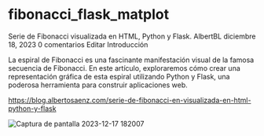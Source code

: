﻿# fibonacci_flask_matplot

Serie de Fibonacci visualizada en HTML, Python y Flask.
AlbertBL
diciembre 18, 2023
0 comentarios
Editar
Introducción

La espiral de Fibonacci es una fascinante manifestación visual de la famosa secuencia de Fibonacci. En este artículo, exploraremos cómo crear una representación gráfica de esta espiral utilizando Python y Flask, una poderosa herramienta para construir aplicaciones web.

https://blog.albertosaenz.com/serie-de-fibonacci-en-visualizada-en-html-python-y-flask

![Captura de pantalla 2023-12-17 182007](https://github.com/DaveSV/fibonacci_flask_matplot/assets/29576337/f075d735-5ac3-41bb-b774-30f228875450)
